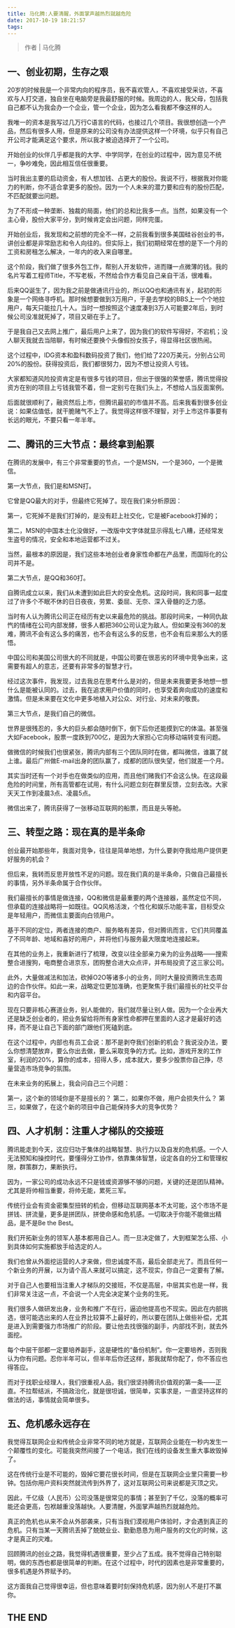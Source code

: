 ```yaml
---
title: 马化腾:人要清醒，外面掌声越热烈就越危险
date: 2017-10-19 18:21:57
tags:
---
```


>作者 | 马化腾


## 一、创业初期，生存之艰
 
20岁的时候我是一个非常内向的程序员，我不喜欢管人，不喜欢接受采访，不喜欢与人打交道，独自坐在电脑旁是我最舒服的时候。我周边的人，我父母，包括我自己都不认为我会办一个企业，管一个企业，因为怎么看我都不像这样的人。
 
我唯一的资本是我写过几万行C语言的代码，也接过几个项目。我很想创造一个产品，然后有很多人用，但是原来的公司没有办法提供这样一个环境，似乎只有自己开公司才能满足这个要求，所以我才被迫选择开了一个公司。
 
开始创业的伙伴几乎都是我的大学、中学同学，在创业的过程中，因为意见不统一，争吵难免，因此相互信任很重要。
 
当时我出主要的启动资金，有人想加钱、占更大的股份。我说不行，根据我对你能力的判断，你不适合拿更多的股份。因为一个人未来的潜力要和应有的股份匹配，不匹配就要出问题。
 
为了不形成一种垄断、独裁的局面，他们的总和比我多一点。当然，如果没有一个主心骨，股份大家平分，到时候肯定会出问题，同样完蛋。
 
开始创业后，我发现和之前想的完全不一样，之前我看到很多美国硅谷创业的书，讲创业都是非常励志和令人向往的。但实际上，我们初期经常在想的是下一个月的工资和房租怎么解决，一年内的收入来自哪里。
 
这个阶段，我们做了很多外包工作，帮别人开发软件，进而赚一点微薄的钱。我的名片写着工程师Title，不写老板，不然给合作方看见自己亲自干活，很难看。
  
后来QQ诞生了，因为我之前是做通讯行业的，所以QQ也和通讯有关，起初的形象是一个网络寻呼机。那时候想要做到3万用户，于是去学校的BBS上一个个地拉用户，每天只能拉几十人。当时一想按照这个速度凑到3万人可能要2年后，到时候公司没准就死掉了，项目又砸在手上了。
 
于是我自己又去网上推广，最后用户上来了，因为我们的软件写得好，不宕机；没人聊天我就去当陪聊，有时候还要换个头像假扮女孩子，得显得社区很热闹。
 
这个过程中，IDG资本和盈科数码投资了我们，他们给了220万美元，分别占公司20%的股份。获得投资后，我们都很努力，因为不想让投资人亏钱。
 
大家都知道风险投资肯定是有很多亏钱的项目，但出于很强的荣誉感，腾讯觉得投资方在别的项目上亏钱我管不着，但一定别亏在我们头上，不想给人当反面案例。
 
后面就很顺利了，融资然后上市，但腾讯最初的市值并不高。后来我看到很多创业说：如果估值低，就干脆赌气不上了。我觉得这样很不理智，对于上市这件事要有长远的眼光，不要只看一年半年。

## 二、腾讯的三大节点：最终拿到船票

在腾讯的发展中，有三个非常重要的节点，一个是MSN，一个是360，一个是微信。
 
第一大节点，我们是和MSN打。
 
它曾是QQ最大的对手，但最终它死掉了。现在我们来分析原因：
 
第一，它死掉不是我们打掉的，是没有赶上社交化，它是被Facebook打掉的；
 
第二，MSN的中国本土化没做好，一改版中文字体就显示得乱七八糟，还经常发生盗号的情况，安全和本地运营都不过关。
 
当然，最根本的原因是，我们这些本地创业者身家性命都在产品里，而国际化的公司并不是。
 
第二大节点，是QQ和360打。
 
自腾讯成立以来，我们从未遭到如此巨大的安全危机。这段时间，我和同事一起度过了许多个不眠不休的日日夜夜，劳累、委屈、无奈、深入骨髓的乏力感。
 
当时有人认为腾讯公司正在经历有史以来最危险的挑战。那段时间来，一种同仇敌忾的情绪在公司内部发酵，很多人都把360公司认定为敌人。但如果没有360的发难，腾讯不会有这么多的痛苦，也不会有这么多的反思，也不会有后来那么大的感悟。
 
中国公司和美国公司很大的不同就是，中国公司要在很恶劣的环境中竞争出来，这需要有超人的意志，还要有非常多的智慧才行。
 
经过这次事件，我发现，过去我总在思考什么是对的，但是未来我要更多地想一想什么是能被认同的。过去，我在追求用户价值的同时，也享受着奔向成功的速度和激情。但是未来要在文化中更多地植入对公众、对行业、对未来的敬畏。
 
第三大节点，是我们自己的微信。
 
世界是很残忍的，多大的巨头都会随时倒下，倒下后你还能摸到它的体温。甚至强大如Facebook，股票一度跌到700亿，是因为大家担心它向移动端转变有问题。
 
做微信的时候我们也很紧张，腾讯内部有三个团队同时在做，都叫微信，谁赢了就上谁。最后广州做E-mail出身的团队赢了，成都的团队很失望，他们就差一个月。
 
其实当时还有一个对手也在做类似的应用，而且他们赌我们不会这么快。在这段最危险的时间里，所有高管都在试用，有什么问题立刻在群里反馈，立刻去改。大家天天工作到凌晨3点、凌晨5点。
 
微信出来了，腾讯获得了一张移动互联网的船票，而且是头等舱。

## 三、转型之路：现在真的是半条命

创业最开始那些年，我面对竞争，往往是简单地想，为什么要剥夺我给用户提供更好服务的机会？
 
但后来，我转而反思开放性不足的问题。现在我们真的是半条命，只做自己最擅长的事情，另外半条命属于合作伙伴。
 
我们最擅长的事情是做连接，QQ和微信是最重要的两个连接器，虽然定位不同，但承载的连接战略将一如既往。QQ风格活泼，个性化和娱乐功能丰富，目标受众是年轻用户，而微信主要面向白领用户。
 
基于不同的定位，两者连接的商户、服务略有差异，但对腾讯而言，它们共同覆盖了不同年龄、地域和喜好的用户，并将他们与服务最大限度地连接起来。
 
在其他的业务上，我重新进行了梳理，改变以往全部亲力亲为的业务战略——搜索整合进搜狗，电商整合进京东，团购整合进大众点评，并布局投资了这三家公司。
 
此外，大量做减法和加法，砍掉O2O等诸多小的业务，同时大量投资腾讯生态周边的合作伙伴。如此一来，战略定位更加准确，也更聚焦于我们最擅长的社交平台和内容平台。
 
现在只要非核心赛道业务，别人能做的，我们就尽量让别人做。因为一个企业再大还是缺乏创业者的，把业务留给将所有身家性命都押在里面的人这才是最好的选择，而不是让自己下面的部门跟他们死磕到底。
 
在这个过程中，内部也有员工会说：那不是剥夺我们创新的机会？我说没办法，要么你想清楚放弃，要么你出去做，要么采取竞争的方式。比如，游戏开发的工作室，利润的20%，算你的成本，招得人多，成本就大，要多少股票你自己挣，尽量营造市场竞争的氛围。
 
在未来业务的拓展上，我会问自己三个问题：
 
第一，这个新的领域你是不是擅长的？
第二，如果你不做，用户会损失什么？
第三，如果做了，在这个新的项目中自己能保持多大的竞争优势？

## 四、人才机制：注重人才梯队的交接班
   

腾讯能走到今天，这应归功于集体的战略智慧、执行力以及自发的危机感。一个人无法预知和操控时代，要懂得分工协作，依靠集体智慧，设定各自的分工和管理权限，群策群力，果断执行。
 
因为，一家公司的成功永远不只是钱或资源够不够的问题，关键的还是团队精神。尤其是将帅相当重要，将帅无能，累死三军。
 
传统行业会有资金密集型扭转的机会，但移动互联网基本不太可能，这个市场不是拼钱、拼流量，更多是拼团队，拼使命感和危机感。一切取决于你能不能做出精品，是不是Be the Best。
 
我们开拓新业务的领军人基本都用自己人。而一旦决定做了，大到框架怎么搭、小到具体如何实施都放手给选定的人。
 
我们也曾从外面挖运营的人才来做，但忠诚度不高，最后全部走光了。而且任何一个新业务的开展，以为请个高人来就可以搞定，这不现实，你自己一定要有了解。
 
对于自己人也要相当注重人才梯队的交接班，不仅是高层，中层其实也是一样，我们非常关注这一点，不会说一个人完全决定某个业务的生死。

我们很多人做研发出身，业务和推广不在行，逼迫他提高也不现实。因此在内部挑选，很可能选出来的人在业界比较算不上最好的，所以要在团队上做些补偿，尤其是进入到需要强力市场推广的阶段。要让他去找很强的副手，内部找不到，就去外面挖。
 
每个中层干部都一定要培养副手，这是硬性的“备份机制”。你一定要培养，否则我认为你有问题。忍你半年可以，但半年后你还这样，那我就帮你配了，你不答应也得答应。
 
而对于找职业经理人，我们很重视人品，我们很坚持腾讯价值观的第一条——正直。不拉帮结派，不搞政治化，就是很坦诚，很简单，实事求是，一直坚持这样的做法的话，事情就会简单很多。

## 五、危机感永远存在

我觉得互联网企业和传统企业非常不同的地方就是，互联网企业能在一秒内发生一个颠覆性的变化。可能我突然间接了一个电话，我们在线的设备发生重大事故毁掉了。
 
这在传统行业是不可能的，毁掉它要花很长时间，但是在互联网企业里只需要一秒钟。包括你用户资料突然就流传到外界了，这对互联网公司来说都是灭顶之灾。
 
因此，千亿级（人民币）公司没落是很常见的事情；甚至到了千亿，没落的概率可能还会更高，包袱越重没落越快。人要清醒，外面掌声越热烈就越危险。
 
真正的危机也从来不会从外部袭来，只有当我们漠视用户体验时，才会遇到真正的危机。只有当某一天腾讯丢掉了兢兢业业、勤勤恳恳为用户服务的文化的时候，这才是真正的灾难。
 
回顾腾讯的创业之路，我觉得机遇很重要，至少占了五成。我不觉得自己特别聪明，做的东西也都是很简单的判断。在这个过程中，时代的因素也是非常重要的，很多机遇是外界赋予的。
 
这方面我自己觉得很幸运，但也意味着要时刻保持危机感，因为别人不是打不赢你。

## THE END